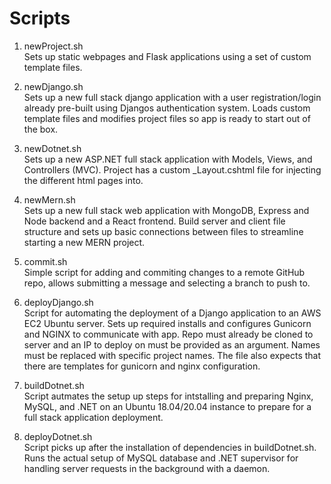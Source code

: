 # Scripts

1. newProject.sh<br>
Sets up static webpages and Flask applications using a set of custom template files.

2. newDjango.sh<br>
Sets up a new full stack django application with a user registration/login already pre-built
using Djangos authentication system. Loads custom template files and modifies project files
so app is ready to start out of the box.

3. newDotnet.sh<br>
Sets up a new ASP.NET full stack application with Models, Views, and Controllers (MVC).
Project has a custom _Layout.cshtml file for injecting the different html pages into.

4. newMern.sh<br>
Sets up a new full stack web application with MongoDB, Express and Node backend and a React frontend.
Build server and client file structure and sets up basic connections between files to streamline
starting a new MERN project.

5. commit.sh<br>
Simple script for adding and commiting changes to a remote GitHub repo, allows submitting a
message and selecting a branch to push to.

6. deployDjango.sh<br>
Script for automating the deployment of a Django application to an AWS EC2 Ubuntu server.
Sets up required installs and configures Gunicorn and NGINX to communicate with app.
Repo must already be cloned to server and an IP to deploy on must be provided as an argument.
Names must be replaced with specific project names. The file also expects that there are templates
for gunicorn and nginx configuration.

7. buildDotnet.sh<br>
Script autmates the setup up steps for intstalling and preparing Nginx, MySQL, and .NET on
an Ubuntu 18.04/20.04 instance to prepare for a full stack application deployment.

8. deployDotnet.sh<br>
Script picks up after the installation of dependencies in buildDotnet.sh. Runs the actual setup
of MySQL database and .NET supervisor for handling server requests in the background with a
daemon.

